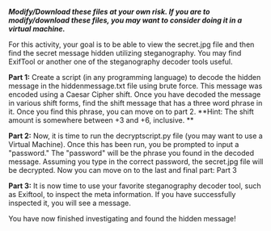 _**Modify/Download these files at your own risk. If you are to modify/download these files, you may want to consider doing it in a virtual machine.**_

For this activity, your goal is to be able to view the secret.jpg file and then find the secret message hidden utilizing steganography. You may find ExifTool or another one of the steganography decoder tools useful.

**Part 1:** Create a script (in any programming language) to decode the hidden message in the hiddenmessage.txt file using brute force. This message was encoded using a Caesar Cipher shift. Once you have decoded the message in various shift forms, find the shift message that has a three word phrase in it. Once you find this phrase, you can move on to part 2.
    **Hint: The shift amount is somewhere between +3 and +6, inclusive. **

**Part 2:** Now, it is time to run the decryptscript.py file (you may want to use a Virtual Machine). Once this has been run, you be prompted to input a "password." The "password" will be the phrase you found in the decoded message. Assuming you type in the correct password, the secret.jpg file will be decrypted. Now you can move on to the last and final part: Part 3

**Part 3:** It is now time to use your favorite steganography decoder tool, such as Exiftool, to inspect the meta information. If you have successfully inspected it, you will see a message. 

You have now finished investigating and found the hidden message!
